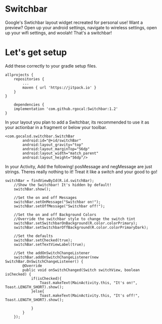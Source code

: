 # Switchbar
Google's Swtichbar layout widget recreated for personal use! Want a preview? Open up your android settings, navigate to wireless settings, open up your wifi settings, and woolah! That's a switchbar!

# Let's get setup
Add these correctly to your gradle setup files.

    allprojects {
		repositories {
			...
			maven { url 'https://jitpack.io' }
		}
	}

    	dependencies {
		implementation 'com.github.rgocal:Switchbar:1.2'
	}

In your layout you plan to add a Switchbar, its recommended to use it as your actionbar in a fragment or below your toolbar.

    <com.gocalsd.switchbar.SwitchBar
            android:id="@+id/switchBar"
            android:layout_gravity="top"
            android:layout_marginTop="56dp"
            android:layout_width="match_parent"
            android:layout_height="56dp"/>
            
In your Activity, Add the following! posMessage and negMessage are just strings. Theres really nothing to it! Treat it like a switch and your good to go!

    switchBar = findViewById(R.id.switchBar);
        //Show the Switchbar! It's hidden by default!
        switchBar.show();

        //Set the on and off Messages
        switchBar.setOnMessage("Switchbar on!");
        switchBar.setOffMessage("Switchbar off!");
	
        //Set the on and off Background Colors
        //Override the switchbar style to change the switch tint
        switchBar.setSwitchbarOnBackground(R.color.colorPrimary);
        switchBar.setSwitchbarOffBackground(R.color.colorPrimaryDark);

        //Set the defaults
        switchBar.setChecked(true);
        switchBar.setTextViewLabel(true);

        //Set the addOnSwitchChangeListener
        switchBar.addOnSwitchChangeListener(new SwitchBar.OnSwitchChangeListener() {
            @Override
            public void onSwitchChanged(Switch switchView, boolean isChecked) {
                if(isChecked){
                    Toast.makeText(MainActivity.this, "It's on!", Toast.LENGTH_SHORT).show();
                }else{
                    Toast.makeText(MainActivity.this, "It's off!", Toast.LENGTH_SHORT).show();

                }
            }
        });
